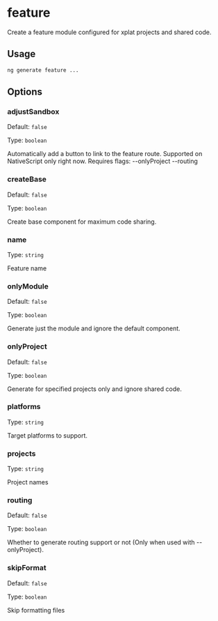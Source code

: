 # feature

Create a feature module configured for xplat projects and shared code.

## Usage

```bash
ng generate feature ...

```

## Options

### adjustSandbox

Default: `false`

Type: `boolean`

Automatically add a button to link to the feature route. Supported on NativeScript only right now. Requires flags: --onlyProject --routing

### createBase

Default: `false`

Type: `boolean`

Create base component for maximum code sharing.

### name

Type: `string`

Feature name

### onlyModule

Default: `false`

Type: `boolean`

Generate just the module and ignore the default component.

### onlyProject

Default: `false`

Type: `boolean`

Generate for specified projects only and ignore shared code.

### platforms

Type: `string`

Target platforms to support.

### projects

Type: `string`

Project names

### routing

Default: `false`

Type: `boolean`

Whether to generate routing support or not (Only when used with --onlyProject).

### skipFormat

Default: `false`

Type: `boolean`

Skip formatting files
